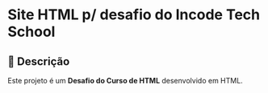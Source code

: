 # Site HTML p/ desafio do Incode Tech School


## 📝 Descrição

Este projeto é um **Desafio do Curso de HTML** desenvolvido em HTML.
